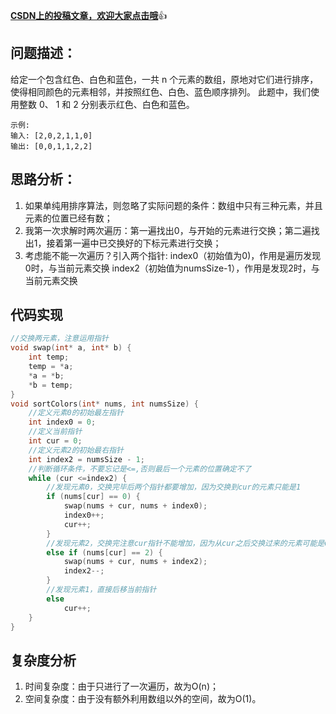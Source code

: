 [**CSDN上的投稿文章，欢迎大家点击哦**](https://blog.csdn.net/qq_42403042/article/details/105381467):thumbsup:
##  问题描述：
 给定一个包含红色、白色和蓝色，一共 n 个元素的数组，原地对它们进行排序，使得相同颜色的元素相邻，并按照红色、白色、蓝色顺序排列。
此题中，我们使用整数 0、 1 和 2 分别表示红色、白色和蓝色。

```clike
示例:
输入: [2,0,2,1,1,0]
输出: [0,0,1,1,2,2]
```
##  思路分析：

 1. 如果单纯用排序算法，则忽略了实际问题的条件：数组中只有三种元素，并且元素的位置已经有数；
 2. 我第一次求解时两次遍历：第一遍找出0，与开始的元素进行交换；第二遍找出1，接着第一遍中已交换好的下标元素进行交换；
 3. 考虑能不能一次遍历？引入两个指针:
 index0（初始值为0)，作用是遍历发现0时，与当前元素交换
 index2（初始值为numsSize-1），作用是发现2时，与当前元素交换
##  代码实现

```c
//交换两元素，注意运用指针
void swap(int* a, int* b) {
	int temp;
	temp = *a;
	*a = *b;
	*b = temp;
}
void sortColors(int* nums, int numsSize) {
	//定义元素0的初始最左指针
	int index0 = 0;
	//定义当前指针
	int cur = 0;
	//定义元素2的初始最右指针
	int index2 = numsSize - 1;
	//判断循环条件，不要忘记是<=,否则最后一个元素的位置确定不了
	while (cur <=index2) {
		//发现元素0，交换完毕后两个指针都要增加，因为交换到cur的元素只能是1
		if (nums[cur] == 0) {
			swap(nums + cur, nums + index0);
			index0++;
			cur++;
		}
		//发现元素2，交换完注意cur指针不能增加，因为从cur之后交换过来的元素可能是0，需要再次判断cur指向的值
		else if (nums[cur] == 2) {
			swap(nums + cur, nums + index2);
			index2--;
		}
		//发现元素1，直接后移当前指针
		else
			cur++;
    }
}
```
## 复杂度分析

 1. 时间复杂度：由于只进行了一次遍历，故为O(n)；
 2. 空间复杂度：由于没有额外利用数组以外的空间，故为O(1)。
